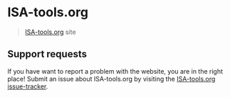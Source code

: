 # ISA-tools.org

> [ISA-tools.org](https://www.isa-tools.org) site

## Support requests

If you have want to  report a problem with the website, you are in the right place! Submit an issue about ISA-tools.org by visiting the [ISA-tools.org issue-tracker](https://github.com/ISA-tools/ISA-tools.github.io/issues).